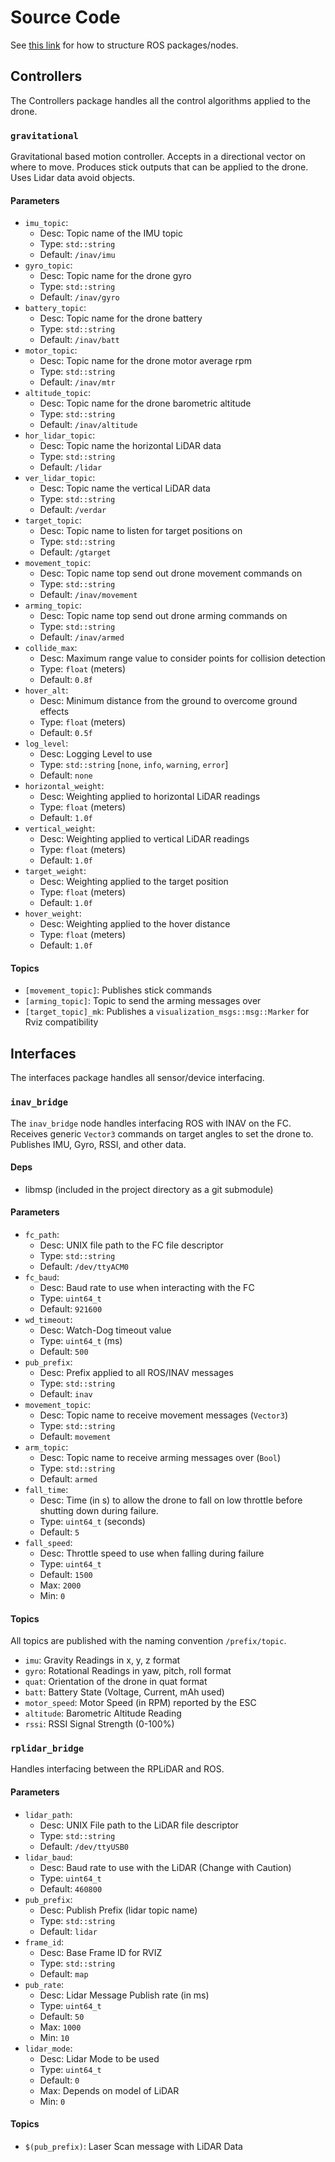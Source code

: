 # Source Code

See [this link](https://jchisholm204.github.io/posts/ros_project_templating/) for how to structure ROS packages/nodes.

## Controllers
The Controllers package handles all the control algorithms applied to the drone.

### `gravitational`
Gravitational based motion controller.
Accepts in a directional vector on where to move.
Produces stick outputs that can be applied to the drone.
Uses Lidar data avoid objects.

#### Parameters
- `imu_topic`:
    - Desc: Topic name of the IMU topic
    - Type: `std::string`
    - Default: `/inav/imu`
- `gyro_topic`:
    - Desc: Topic name for the drone gyro
    - Type: `std::string`
    - Default: `/inav/gyro`
- `battery_topic`:
    - Desc: Topic name for the drone battery
    - Type: `std::string`
    - Default: `/inav/batt`
- `motor_topic`:
    - Desc: Topic name for the drone motor average rpm
    - Type: `std::string`
    - Default: `/inav/mtr`
- `altitude_topic`:
    - Desc: Topic name for the drone barometric altitude
    - Type: `std::string`
    - Default: `/inav/altitude`
- `hor_lidar_topic`:
    - Desc: Topic name the horizontal LiDAR data
    - Type: `std::string`
    - Default: `/lidar`
- `ver_lidar_topic`:
    - Desc: Topic name the vertical LiDAR data
    - Type: `std::string`
    - Default: `/verdar`
- `target_topic`:
    - Desc: Topic name to listen for target positions on
    - Type: `std::string`
    - Default: `/gtarget`
- `movement_topic`:
    - Desc: Topic name top send out drone movement commands on
    - Type: `std::string`
    - Default: `/inav/movement`
- `arming_topic`:
    - Desc: Topic name top send out drone arming commands on
    - Type: `std::string`
    - Default: `/inav/armed`
- `collide_max`:
    - Desc: Maximum range value to consider points for collision detection
    - Type: `float` (meters)
    - Default: `0.8f`
- `hover_alt`:
    - Desc: Minimum distance from the ground to overcome ground effects
    - Type: `float` (meters)
    - Default: `0.5f`
- `log_level`:
    - Desc: Logging Level to use
    - Type: `std::string` [`none`, `info`, `warning`, `error`]
    - Default: `none`
- `horizontal_weight`:
    - Desc: Weighting applied to horizontal LiDAR readings
    - Type: `float` (meters)
    - Default: `1.0f`
- `vertical_weight`:
    - Desc: Weighting applied to vertical LiDAR readings
    - Type: `float` (meters)
    - Default: `1.0f`
- `target_weight`:
    - Desc: Weighting applied to the target position 
    - Type: `float` (meters)
    - Default: `1.0f`
- `hover_weight`:
    - Desc: Weighting applied to the hover distance
    - Type: `float` (meters)
    - Default: `1.0f`

#### Topics
- `[movement_topic]`: Publishes stick commands
- `[arming_topic]`: Topic to send the arming messages over
- `[target_topic]_mk`: Publishes a `visualization_msgs::msg::Marker` for Rviz compatibility

## Interfaces
The interfaces package handles all sensor/device interfacing.

### `inav_bridge`
The `inav_bridge` node handles interfacing ROS with INAV on the FC.
Receives generic `Vector3` commands on target angles to set the drone to.
Publishes IMU, Gyro, RSSI, and other data.
#### Deps
- libmsp (included in the project directory as a git submodule)

#### Parameters
- `fc_path`:
    - Desc: UNIX file path to the FC file descriptor
    - Type: `std::string`
    - Default: `/dev/ttyACM0`
- `fc_baud`:
    - Desc: Baud rate to use when interacting with the FC
    - Type: `uint64_t`
    - Default: `921600`
- `wd_timeout`:
    - Desc: Watch-Dog timeout value
    - Type: `uint64_t` (ms)
    - Default: `500`
- `pub_prefix`:
    - Desc: Prefix applied to all ROS/INAV messages
    - Type: `std::string`
    - Default: `inav`
- `movement_topic`:
    - Desc: Topic name to receive movement messages (`Vector3`)
    - Type: `std::string`
    - Default: `movement`
- `arm_topic`:
    - Desc: Topic name to receive arming messages over (`Bool`)
    - Type: `std::string`
    - Default: `armed`
- `fall_time`:
    - Desc: Time (in s) to allow the drone to fall on low throttle before shutting down during failure.
    - Type: `uint64_t` (seconds)
    - Default: `5`
- `fall_speed`:
    - Desc: Throttle speed to use when falling during failure
    - Type: `uint64_t`
    - Default: `1500`
    - Max: `2000`
    - Min: `0`

#### Topics
All topics are published with the naming convention `/prefix/topic`.
- `imu`: Gravity Readings in x, y, z format
- `gyro`: Rotational Readings in yaw, pitch, roll format
- `quat`: Orientation of the drone in quat format
- `batt`: Battery State (Voltage, Current, mAh used)
- `motor_speed`: Motor Speed (in RPM) reported by the ESC
- `altitude`: Barometric Altitude Reading
- `rssi`: RSSI Signal Strength (0-100%)

### `rplidar_bridge`
Handles interfacing between the RPLiDAR and ROS.

#### Parameters
- `lidar_path`:
    - Desc: UNIX File path to the LiDAR file descriptor
    - Type: `std::string`
    - Default: `/dev/ttyUSB0`
- `lidar_baud`:
    - Desc: Baud rate to use with the LiDAR (Change with Caution)
    - Type: `uint64_t`
    - Default: `460800`
- `pub_prefix`:
    - Desc: Publish Prefix (lidar topic name)
    - Type: `std::string`
    - Default: `lidar`
- `frame_id`:
    - Desc: Base Frame ID for RVIZ
    - Type: `std::string`
    - Default: `map`
- `pub_rate`:
    - Desc: Lidar Message Publish rate (in ms)
    - Type: `uint64_t`
    - Default: `50`
    - Max: `1000`
    - Min: `10`
- `lidar_mode`:
    - Desc: Lidar Mode to be used
    - Type: `uint64_t`
    - Default: `0`
    - Max: Depends on model of LiDAR
    - Min: `0`

#### Topics
- `$(pub_prefix)`: Laser Scan message with LiDAR Data
